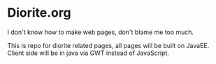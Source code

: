 # Diorite.org
I don't know how to make web pages, don't blame me too much.

This is repo for diorite related pages, all pages will be built on JavaEE. <br>
Client side will be in java via GWT instead of JavaScript.
